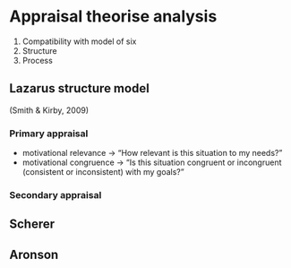 # Appraisal theorise analysis


1. Compatibility with model of six
2. Structure
3. Process 


## Lazarus structure model 

(Smith & Kirby, 2009)

### Primary appraisal

* motivational relevance -> “How relevant is this situation to my needs?”
* motivational congruence -> “Is this situation congruent or incongruent (consistent or inconsistent) with my goals?”

### Secondary appraisal


## Scherer

## Aronson
